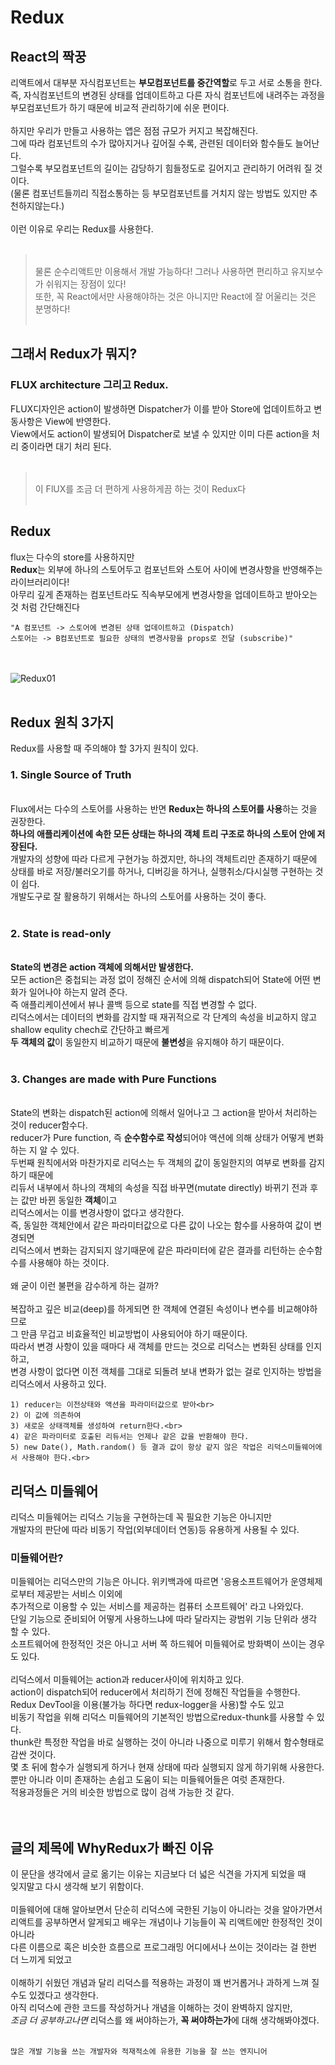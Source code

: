 
# Redux

## React의 짝꿍
리액트에서 대부분 자식컴포넌트는 **부모컴포넌트를 중간역할**로 두고 서로 소통을 한다.<br>
즉, 자식컴포넌트의 변경된 상태를 업데이트하고 다른 자식 컴포넌트에 내려주는 과정을<br>
부모컴포넌트가 하기 때문에 비교적 관리하기에 쉬운 편이다.<br><br>
하지만 우리가 만들고 사용하는 앱은 점점 규모가 커지고 복잡해진다.<br>
그에 따라 컴포넌트의 수가 많아지거나 깊어질 수록, 관련된 데이터와 함수들도 늘어난다.<br>
그럴수록 부모컴포넌트의 길이는 감당하기 힘들정도로 길어지고 관리하기 어려워 질 것이다.<br>
(물론 컴포넌트들끼리 직접소통하는 등 부모컴포넌트를 거치지 않는 방법도 있지만 추천하지않는다.)<br><br>
이런 이유로 우리는 Redux를 사용한다.<br><br>
><br>물론 순수리액트만 이용해서 개발 가능하다! 그러나 사용하면 편리하고 유지보수가 쉬워지는 장점이 있다!<br>
>또한, 꼭 React에서만 사용해야하는 것은 아니지만 React에 잘 어울리는 것은 분명하다!<br><br>

## 그래서 Redux가 뭐지?

### FLUX architecture 그리고 Redux.

FLUX디자인은 action이 발생하면 Dispatcher가 이를 받아 Store에 업데이트하고 변동사항은 View에 반영한다.<br>
View에서도 action이 발생되어 Dispatcher로 보낼 수 있지만 이미 다른 action을 처리 중이라면 대기 처리 된다.<br><br>
><br>이 FlUX를 조금 더 편하게 사용하게끔 하는 것이 Redux다<br><br>

## Redux
flux는 다수의 store를 사용하지만<br>
**Redux**는 외부에 하나의 스토어두고 컴포넌트와 스토어 사이에 변경사항을 반영해주는 라이브러리이다!<br>
아무리 깊게 존재하는 컴포넌트라도 직속부모에게 변경사항을 업데이트하고 받아오는 것 처럼 간단해진다<br>
```
"A 컴포넌트 -> 스토어에 변경된 상태 업데이트하고 (Dispatch)
스토어는 -> B컴포넌트로 필요한 상태의 변경사항을 props로 전달 (subscribe)"
```
<br><br>
![Redux01](https://github.com/WonjeongPark/whatIThink/blob/master/IMG/Redux01.png?raw=true)
<br><br>

## Redux 원칙 3가지

Redux를 사용할 때 주의해야 할 3가지 원칙이 있다.<br>

### 1. Single Source of Truth
<br>Flux에서는 다수의 스토어를 사용하는 반면 **Redux는 하나의 스토어를 사용**하는 것을 권장한다.<br>
**하나의 애플리케이션에 속한 모든 상태는 하나의 객체 트리 구조로 하나의 스토어 안에 저장된다.**<br>
개발자의 성향에 따라 다르게 구현가능 하겠지만, 하나의 객체트리만 존재하기 때문에<br>
상태를 바로 저장/불러오기를 하거나, 디버깅을 하거나, 실행취소/다시실행 구현하는 것이 쉽다.<br>
개발도구로 잘 활용하기 위해서는 하나의 스토어를 사용하는 것이 좋다.<br><br>

### 2. State is read-only
<br>**State의 변경은 action 객체에 의해서만 발생한다.**<br>
모든 action은 중첩되는 과정 없이 정해진 순서에 의해 dispatch되어 State에 어떤 변화가 일어나야 하는지 알려 준다.<br>
즉 애플리케이션에서 뷰나 콜백 등으로 state를 직접 변경할 수 없다.<br>
리덕스에서는 데이터의 변화를 감지할 때 재귀적으로 각 단계의 속성을 비교하지 않고 <br>
shallow equlity chech로 간단하고 빠르게<br>
**두 객체의 값**이 동일한지 비교하기 때문에 **불변성**을 유지해야 하기 때문이다.<br><br>

### 3. Changes are made with Pure Functions
<br>State의 변화는 dispatch된 action에 의해서 일어나고 그 action을 받아서 처리하는 것이 reducer함수다.<br>
reducer가 Pure function, 즉 **순수함수로 작성**되어야 액션에 의해 상태가 어떻게 변화하는 지 알 수 있다.<br>
두번째 원칙에서와 마찬가지로 리덕스는 두 객체의 값이 동일한지의 여부로 변화를 감지하기 때문에<br>
리듀서 내부에서 하나의 객체의 속성을 직접 바꾸면(mutate directly) 바뀌기 전과 후는 값만 바뀐 동일한 **객체**이고<br>
리덕스에서는 이를 변경사항이 없다고 생각한다.<br>
즉, 동일한 객체안에서 같은 파라미터값으로 다른 값이 나오는 함수를 사용하여 값이 변경되면<br>
리덕스에서 변화는 감지되지 않기때문에 같은 파라미터에 같은 결과를 리턴하는 순수함수를 사용해야 하는 것이다.<br><br>
왜 굳이 이런 불편을 감수하게 하는 걸까?<br><br>
복잡하고 깊은 비교(deep)를 하게되면 한 객체에 연결된 속성이나 변수를 비교해야하므로<br>
그 만큼 무겁고 비효율적인 비교방법이 사용되어야 하기 때문이다.<br>
따라서 변경 사항이 있을 때마다 새 객체를 만드는 것으로 리덕스는 변화된 상태를 인지하고,<br>
변경 사항이 없다면 이전 객체를 그대로 되돌려 보내 변화가 없는 걸로 인지하는 방법을 리덕스에서 사용하고 있다.<br>

```
1) reducer는 이전상태와 액션을 파라미터값으로 받아<br>
2) 이 값에 의존하여
3) 새로운 상태객체를 생성하여 return한다.<br>
4) 같은 파라미터로 호출된 리듀서는 언제나 같은 값을 반환해야 한다.
5) new Date(), Math.random() 등 결과 값이 항상 같지 않은 작업은 리덕스미들웨어에서 사용해야 한다.<br>
```

## 리덕스 미들웨어

리덕스 미들웨어는 리덕스 기능을 구현하는데 꼭 필요한 기능은 아니지만<br>
개발자의 판단에 따라 비동기 작업(외부데이터 연동)등 유용하게 사용될 수 있다.<br>

### 미들웨어란?
미들웨어는 리덕스만의 기능은 아니다. 위키백과에 따르면 '응용소프트웨어가 운영체제로부터 제공받는 서비스 이외에 <br>
추가적으로 이용할 수 있는 서비스를 제공하는 컴퓨터 소프트웨어' 라고 나와있다.<br>
단일 기능으로 준비되어 어떻게 사용하느냐에 따라 달라지는 광범위 기능 단위라 생각 할 수 있다.<br>
소프트웨어에 한정적인 것은 아니고 서버 쪽 하드웨어 미들웨어로 방화벽이 쓰이는 경우도 있다.<br><br>
리덕스에서 미들웨어는 action과 reducer사이에 위치하고 있다.<br>
action이 dispatch되어 reducer에서 처리하기 전에 정해진 작업들을 수행한다.<br>
Redux DevTool을 이용(불가능 하다면 redux-logger을 사용)할 수도 있고<br>
비동기 작업을 위해 리덕스 미들웨어의 기본적인 방법으로redux-thunk를 사용할 수 있다.<br>
thunk란 특정한 작업을 바로 실행하는 것이 아니라 나중으로 미루기 위해서 함수형태로 감싼 것이다.<br>
몇 초 뒤에 함수가 실행되게 하거나 현재 상태에 따라 실행되지 않게 하기위해 사용한다.<br>
뿐만 아니라 이미 존재하는 손쉽고 도움이 되는 미들웨어들은 여럿 존재한다.<br>
적용과정들은 거의 비슷한 방법으로 많이 검색 가능한 것 같다.<br><br><br>


## 글의 제목에 WhyRedux가 빠진 이유

이 문단을 생각에서 글로 옮기는 이유는 지금보다 더 넓은 식견을 가지게 되었을 때 <br>
잊지말고 다시 생각해 보기 위함이다.<br><br>
미들웨어에 대해 알아보면서 단순히 리덕스에 국한된 기능이 아니라는 것을 알아가면서<br>
리액트를 공부하면서 알게되고 배우는 개념이나 기능들이 꼭 리액트에만 한정적인 것이 아니라<br>
다른 이름으로 혹은 비슷한 흐름으로 프로그래밍 어디에서나 쓰이는 것이라는 걸 한번 더 느끼게 되었고<br><br>
이해하기 쉬웠던 개념과 달리 리덕스를 적용하는 과정이 꽤 번거롭거나 과하게 느껴 질 수도 있겠다고 생각한다.<br>
아직 리덕스에 관한 코드를 작성하거나 개념을 이해하는 것이 완벽하지 않지만,<br>
*조금 더 공부하고나면* 리덕스를 왜 써야하는가, **꼭 써야하는가**에 대해 생각해봐야겠다.<br><br>

`많은 개발 기능을 쓰는 개발자와 적재적소에 유용한 기능을 잘 쓰는 엔지니어`<br>
